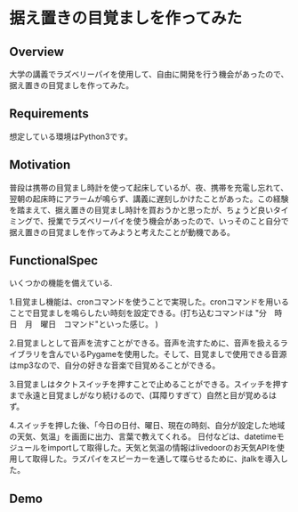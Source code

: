 据え置きの目覚ましを作ってみた
=======================

Overview
-----------------
大学の講義でラズベリーパイを使用して、自由に開発を行う機会があったので、据え置きの目覚ましを作ってみた。 

Requirements
-----------------
想定している環境はPython3です。

Motivation
-----------------
普段は携帯の目覚まし時計を使って起床しているが、夜、携帯を充電し忘れて、翌朝の起床時にアラームが鳴らず、講義に遅刻しかけたことがあった。この経験を踏まえて、据え置きの目覚まし時計を買おうかと思ったが、ちょうど良いタイミングで、授業でラズベリーパイを使う機会があったので、いっそのこと自分で据え置きの目覚ましを作ってみようと考えたことが動機である。

FunctionalSpec
-----------------
いくつかの機能を備えている.

  1.目覚まし機能は、cronコマンドを使うことで実現した。cronコマンドを用いることで目覚ましを鳴らしたい時刻を設定できる。(打ち込むコマンドは "分　時　日　月　曜日　コマンド"といった感じ。 )

  2.目覚ましとして音声を流すことができる。音声を流すために、音声を扱えるライブラリを含んでいるPygameを使用した。そして、目覚ましで使用できる音源はmp3なので、自分の好きな音楽で目覚めることができる。

  3.目覚ましはタクトスイッチを押すことで止めることができる。スイッチを押すまで永遠と目覚ましがなり続けるので、(耳障りすぎて）自然と目が覚めるはず。
  
  4.スイッチを押した後、「今日の日付、曜日、現在の時刻、自分が設定した地域の天気、気温」を画面に出力、言葉で教えてくれる。 日付などは、datetimeモジュールをimportして取得した。天気と気温の情報はlivedoorのお天気APIを使用して取得した。ラズパイをスピーカーを通して喋らせるために、jtalkを導入した。
  
Demo
-----------------

